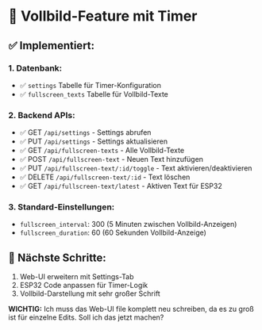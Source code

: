 # 🎯 Vollbild-Feature mit Timer

## ✅ Implementiert:

### 1. **Datenbank:**
- ✅ `settings` Tabelle für Timer-Konfiguration
- ✅ `fullscreen_texts` Tabelle für Vollbild-Texte

### 2. **Backend APIs:**
- ✅ GET `/api/settings` - Settings abrufen
- ✅ PUT `/api/settings` - Settings aktualisieren
- ✅ GET `/api/fullscreen-texts` - Alle Vollbild-Texte
- ✅ POST `/api/fullscreen-text` - Neuen Text hinzufügen
- ✅ PUT `/api/fullscreen-text/:id/toggle` - Text aktivieren/deaktivieren
- ✅ DELETE `/api/fullscreen-text/:id` - Text löschen
- ✅ GET `/api/fullscreen-text/latest` - Aktiven Text für ESP32

### 3. **Standard-Einstellungen:**
- `fullscreen_interval`: 300 (5 Minuten zwischen Vollbild-Anzeigen)
- `fullscreen_duration`: 60 (60 Sekunden Vollbild-Anzeige)

## 🚀 Nächste Schritte:

1. Web-UI erweitern mit Settings-Tab
2. ESP32 Code anpassen für Timer-Logik
3. Vollbild-Darstellung mit sehr großer Schrift

**WICHTIG:** Ich muss das Web-UI file komplett neu schreiben, da es zu groß ist für einzelne Edits. Soll ich das jetzt machen?

